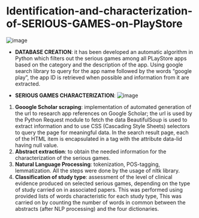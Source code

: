 # Identification-and-characterization-of-SERIOUS-GAMES-on-PlayStore

![image](https://user-images.githubusercontent.com/92247654/187917801-e35c6301-d323-4c49-8856-281d484f5295.png)


- **DATABASE CREATION**: it has been developed an automatic algorithm in Python which 
filters out the serious games among all PLayStore apps based on the category and the description of the app. Using google search library to query for the app name followed by the words
“google play”, the app ID is retrieved when possible and information from it are extracted. 

- **SERIOUS GAMES CHARACTERIZATION**: 
![image](https://user-images.githubusercontent.com/92247654/187918389-11c146ed-51ae-4731-be38-7076590d3a6e.png)

1. **Gooogle Scholar scraping**: implementation of automated generation of the url to research app references on Google Scholar;  the url is used by the Python Request module to fetch the data
BeautifulSoup is used to extract information and to use CSS (Cascading Style Sheets) selectors to query the page for meaningful data. In the search result page, each of the HTML 
item is encapsulated in a tag with the attribute data-lid having null value.
3. **Abstract extraction**: to obtain the needed information for the characterization of the serious games. 
4. **Natural Language Processing**: tokenization, POS-tagging, lemmatization. All the steps were done by the usage of nltk library.
5. **Classification of study type**: assessment of the level of clinical evidence produced on 
selected serious games, depending on the type of study carried on in associated papers. This was performed using provided lists of words characteristic for each study type, 
This was carried on by counting the number of words in common between the abstracts (after NLP processing) and the four dictionaries. 


